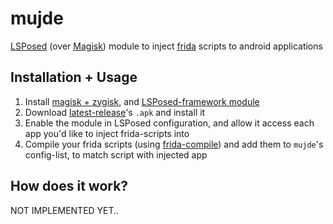 # mujde
[LSPosed](https://github.com/LSPosed/LSPosed) (over [Magisk](https://github.com/topjohnwu/Magisk)) module to inject [frida](https://github.com/frida/frida) scripts to android applications

## Installation + Usage
1. Install [magisk + zygisk](https://www.youtube.com/watch?v=mMQ5DcsQqPs), and [LSPosed-framework module](https://github.com/LSPosed/LSPosed/releases/latest) <br />
1. Download [latest-release](https://github.com/mon231/mujde/releases/latest)'s `.apk` and install it
1. Enable the module in LSPosed configuration, and allow it access each app you'd like to inject frida-scripts into
1. Compile your frida scripts (using [frida-compile](https://github.com/frida/frida-compile)) and add them to `mujde`'s config-list, to match script with injected app

## How does it work?
NOT IMPLEMENTED YET..
